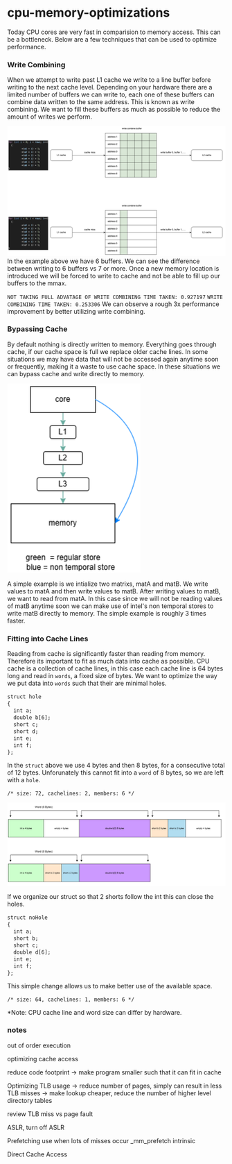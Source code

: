 # cpu-memory-optimizations
Today CPU cores are very fast in comparision to memory access. This can be a bottleneck. Below are a few techniques that can be used to optimize performance.

### Write Combining
When we attempt to write past L1 cache we write to a line buffer before writing to the next cache level. Depending on your hardware there are a limited number of buffers we can write to, each one of these buffers can combine data written to the same address. This is known as write combining.
We want to fill these buffers as much as possible to reduce the amount of writes we perform.

![Write Combine Buffer](./images/WCB.png)
In the example above we have 6 buffers. We can see the difference between writing to 6 buffers vs 7 or more. Once a new memory location is introduced we will be forced to write to cache and not be able to fill up our buffers to the mmax.

`NOT TAKING FULL ADVATAGE OF WRITE COMBINING TIME TAKEN: 0.927197`
`WRITE COMBINING TIME TAKEN: 0.253306`
We can observe a rough 3x performance improvement by better utilizing write combining.

### Bypassing Cache
By default nothing is directly written to memory. Everything goes through cache, if our cache space is full we replace older cache lines. In some situations we may have data that will not be accessed again anytime soon or frequently, making it a waste to use cache space. In these situations we can bypass cache and write directly to memory.

![Non Temporal Store](./images/nonTemporalStore.png)

A simple example is we intialize two matrixs, matA and matB. We write values to matA and then write values to matB. After writing values to matB, we want to read from matA. In this case since we will not be reading values of matB anytime soon we can make use of intel's non temporal stores to write matB directly to memory. The simple example is roughly 3 times faster.

### Fitting into Cache Lines
Reading from cache is significantly faster than reading from memory. Therefore its important to fit as much data into cache as possible. CPU cache is a collection of  cache lines, in this case each cache line is 64 bytes long and read in `words`, a fixed size of bytes. We want to optimize the way we put data into `words` such that their are minimal holes.

```
struct hole
{
  int a;
  double b[6];
  short c;
  short d;
  int e;
  int f;
};
```
In the `struct` above we use 4 bytes and then 8 bytes, for a consecutive total of 12 bytes. Unforunately this cannot fit into a `word` of 8 bytes, so we are left with a `hole`.
```
/* size: 72, cachelines: 2, members: 6 */
```

![Memory Hole](./images/cacheline.png)

If we organize our struct so that 2 shorts follow the int this can close the holes.

```
struct noHole
{
  int a;
  short b;
  short c;
  double d[6];
  int e;
  int f;
};
```

This simple change allows us to make better use of the available space.

```
/* size: 64, cachelines: 1, members: 6 */
```

*Note: CPU cache line and word size can differ by hardware.

### notes
out of order execution


optimizing cache access 


reduce code footprint
-> make program smaller such that it can fit in cache

Optimizing TLB usage
-> reduce number of pages, simply can result in less TLB misses
-> make lookup cheaper, reduce the number of higher level directory tables

review TLB miss vs page fault

ASLR, turn off ASLR

Prefetching
use when lots of misses occur
_mm_prefetch intrinsic

Direct Cache Access
